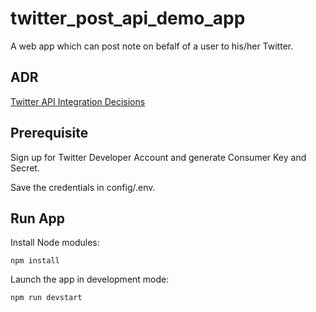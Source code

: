 # twitter_post_api_demo_app

A web app which can post note on befalf of a user to his/her Twitter. 

## ADR

[Twitter API Integration Decisions](https://docs.google.com/document/d/18dqp9IlW_weJTTMOBeMRBo4WHQ3kSHYv_EAq1NdVAHc/edit?usp=sharing)   

## Prerequisite  
Sign up for Twitter Developer Account and generate Consumer Key and Secret.       

Save the credentials in config/.env.        

## Run App
Install Node modules: 
```
npm install
```

Launch the app in development mode:
```
npm run devstart
```
